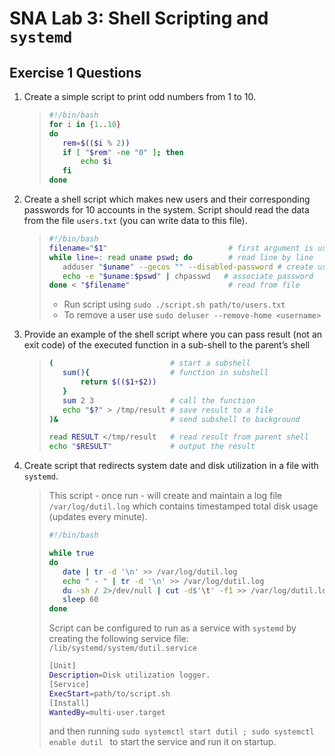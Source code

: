 # SNA Lab 3: **Shell Scripting and `systemd`**

## Exercise 1 Questions

1. Create a simple script to print odd numbers from 1 to 10.

   > ```bash
   > #!/bin/bash
   > for i in {1..10}
   > do
   > 	rem=$(($i % 2))
   > 	if [ "$rem" -ne "0" ]; then
   > 		echo $i
   > 	fi
   > done
   > ```

2. Create a shell script which makes new users and their corresponding passwords for 10 accounts in the system. Script should read the data from the file `users.txt` (you can write data to this file).

   >```bash
   >#!/bin/bash
   >filename="$1"							# first argument is users file
   >while line=: read uname pswd; do		# read line by line
   >	adduser "$uname" --gecos "" --disabled-password	# create user with no password
   >	echo -e "$uname:$pswd" | chpasswd	# associate password
   >done < "$filename"						# read from file
   >```
   >
   >- Run script using `sudo ./script.sh path/to/users.txt` 
   >- To remove a user use `sudo deluser --remove-home <username>`

3. Provide an example of the shell script where you can pass result (not an exit code) of the executed function in a sub-shell to the parent’s shell

   > ```bash
   > (							# start a subshell
   > 	sum(){					# function in subshell
   > 		return $(($1+$2))
   > 	}
   > 	sum 2 3					# call the function
   > 	echo "$?" > /tmp/result	# save result to a file
   > )&							# send subshell to background
   > 
   > read RESULT </tmp/result 	# read result from parent shell
   > echo "$RESULT"				# output the result
   > ```
   >
   > 

4. Create script that redirects system date and disk utilization in a file with `systemd`.

   > This script - once run - will create and maintain a log file `/var/log/dutil.log` which contains timestamped total disk usage (updates every minute).
   >
   > ```bash
   > #!/bin/bash
   > 
   > while true
   > do
   > 	date | tr -d '\n' >> /var/log/dutil.log
   > 	echo " - " | tr -d '\n' >> /var/log/dutil.log
   > 	du -sh / 2>/dev/null | cut -d$'\t' -f1 >> /var/log/dutil.log
   > 	sleep 60
   > done
   > ```
   >
   > Script can be configured to run as a service with `systemd` by creating the following service file: `/lib/systemd/system/dutil.service` 
   >
   > ```bash
   > [Unit]
   > Description=Disk utilization logger.
   > [Service]
   > ExecStart=path/to/script.sh
   > [Install]
   > WantedBy=multi-user.target
   > ```
   >
   > and then running `sudo systemctl start dutil ; sudo systemctl enable dutil ` to start the service and run it on startup.

